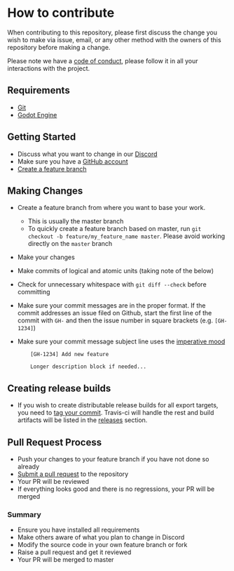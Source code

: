 # How to contribute

When contributing to this repository, please first discuss the change you wish
to make via issue, email, or any other method with the owners of this repository
before making a change.

Please note we have a [code of conduct](/CODE_OF_CONDUCT.md), please follow it
in all your interactions with the project.

## Requirements

- [Git](https://git-scm.com/downloads)
- [Godot Engine](https://godotengine.org/)

## Getting Started

- Discuss what you want to change in our [Discord](https://discord.gg/Jeuxa44)
- Make sure you have a [GitHub account](https://github.com/signup/free)
- [Create a feature branch](https://gist.github.com/vlandham/3b2b79c40bc7353ae95a)

## Making Changes

- Create a feature branch from where you want to base your work.
  - This is usually the master branch
  - To quickly create a feature branch based on master, run
    `git checkout -b feature/my_feature_name master`. Please avoid working
    directly on the `master` branch
- Make your changes
- Make commits of logical and atomic units (taking note of the below)
- Check for unnecessary whitespace with `git diff --check` before committing
- Make sure your commit messages are in the proper format. If the commit
  addresses an issue filed on Github, start the first line of the commit with
  `GH-` and then the issue number in square brackets (e.g. `[GH-1234]`)
- Make sure your commit message subject line uses the
  [imperative mood](https://en.wikipedia.org/wiki/Imperative_mood)

  ```
      [GH-1234] Add new feature

      Longer description block if needed...
  ```

## Creating release builds

- If you wish to create distributable release builds for all export targets, you
  need to [tag your commit](https://git-scm.com/book/en/v2/Git-Basics-Tagging).
  Travis-ci will handle the rest and build artifacts will be listed in the
  [releases](https://github.com/sneyed/game-off-2018/releases) section.

## Pull Request Process

- Push your changes to your feature branch if you have not done so already
- [Submit a pull request](https://help.github.com/articles/creating-a-pull-request/)
  to the repository
- Your PR will be reviewed
- If everything looks good and there is no regressions, your PR will be merged

### Summary

- Ensure you have installed all requirements
- Make others aware of what you plan to change in Discord
- Modify the source code in your own feature branch or fork
- Raise a pull request and get it reviewed
- Your PR will be merged to master
